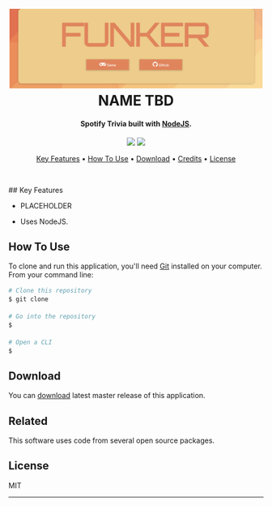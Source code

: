 <h1 align="center">
  <br>
  <a href="http://www.amitmerchant.com/electron-markdownify"><img src="https://github.com/Hakuti/Project2/blob/master/public/images/funker.png" alt="Markdownify" width="500"></a>
  <br>
  NAME TBD
  <br>
</h1>

<h4 align="center"> Spotify Trivia built with <a href="https://javascript.org/" target="_blank">NodeJS</a>.</h4>


<p align="center">

  <a href="">
  <img src="https://img.shields.io/badge/Version-1.0.0-LIGHTBLUE.svg"></a>
  
  <a href="">
    <img src="https://img.shields.io/badge/$-donate-ff69b4.svg?maxAge=2592000&amp;style=flat">
  </a>
</p>

<p align="center">
  <a href="#key-features">Key Features</a> •
  <a href="#how-to-use">How To Use</a> •
  <a href="#download">Download</a> •
  <a href="#credits">Credits</a> •
  <a href="#license">License</a>
</p>


<p align="center">
  <img src="">
  </p>
## Key Features

* PLACEHOLDER


* Uses NodeJS.

## How To Use

To clone and run this application, you'll need [Git](https://git-scm.com) installed on your computer. From your command line:

```bash
# Clone this repository
$ git clone

# Go into the repository
$ 

# Open a CLI
$

```

## Download

You can [download]() latest master release of this application.

## Related

This software uses code from several open source packages.


## License

MIT

---

